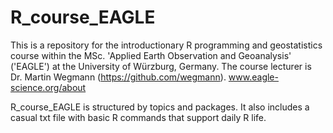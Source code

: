 # R_course_EAGLE

This is a repository for the introductionary R programming and geostatistics course  within 
the MSc. 'Applied Earth Observation and Geoanalysis' ('EAGLE') at the University of Würzburg, Germany.
The course lecturer is Dr. Martin Wegmann (https://github.com/wegmann).
www.eagle-science.org/about

R_course_EAGLE is structured by topics and packages. It also includes a casual txt file with basic R commands
that support daily R life.
